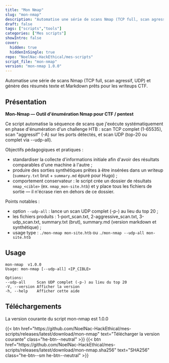 ```yaml
---
title: "Mon Nmap"
slug: "mon-nmap"
description: "Automatise une série de scans Nmap (TCP full, scan agressif, UDP) et génère des résumés texte et Markdown prêts pour les writeups CTF."
draft: false
tags: ["scripts","tools"]
categories: ["Mes scripts"]
showIntro: false
cover:
  hidden: true
  hiddenInSingle: true
repo: "NoelNac-HackEthical/mes-scripts"
script_file: "mon-nmap"
version: "mon-nmap 1.0.0"
---
```


Automatise une série de scans Nmap (TCP full, scan agressif, UDP) et génère des résumés texte et Markdown prêts pour les writeups CTF.

## Présentation

**Mon-Nmap — Outil d'énumération Nmap pour CTF / pentest**

Ce script automatise la séquence de scans que j'exécute systématiquement en phase
d'énumération d'un challenge HTB : scan TCP complet (1-65535), scan "aggressif" (-A)
sur les ports détectés, et scan UDP (top-20 ou complet via --udp-all).

Objectifs pédagogiques et pratiques :
- standardiser la collecte d'informations initiale afin d'avoir des résultats comparables
  d'une machine à l'autre ;
- produire des sorties synthétiques prêtes à être insérées dans un writeup
  (`summary.txt` brut + `summary.md` épuré pour Hugo) ;
- comportement conservateur : le script crée un dossier de résultats `nmap_<cible>`
  (ex. `nmap_mon-site.htb`) et y place tous les fichiers de sortie — il n'écrase
  rien en dehors de ce dossier.

Points notables :
- option `--udp-all` : lance un scan UDP complet (-p-) au lieu du top 20 ;
- les fichiers produits : 1-port_scan.txt, 2-aggressive_scan.txt, 3-udp_scan.txt,
  summary.txt (brut), summary.md (version markdown et synthétique) ;
- usage type : `./mon-nmap mon-site.htb` ou `./mon-nmap --udp-all mon-site.htb`

## Usage

```
mon-nmap  v1.0.0
Usage: mon-nmap [--udp-all] <IP_CIBLE>

Options:
--udp-all     Scan UDP complet (-p-) au lieu du top 20
-V, --version Afficher la version
-h, --help    Afficher cette aide
```

## Téléchargements

La version courante du script mon-nmap est 1.0.0

<div class="dl-row">
  {{< btn href="https://github.com/NoelNac-HackEthical/mes-scripts/releases/latest/download/mon-nmap" text="Télécharger la version courante" class="he-btn--neutral" >}}
  {{< btn href="https://github.com/NoelNac-HackEthical/mes-scripts/releases/latest/download/mon-nmap.sha256" text="SHA256" class="he-btn--sm he-btn--neutral" >}}
</div>

